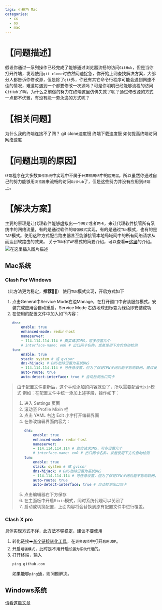```yaml
---
tags: 小技巧 Mac
categories:
  - cs
  - os
  - mac
---
```




# 【问题描述】

假设你通过一系列操作已经完成了能够通过浏览器流畅的访问`GitHub`，但是当你打开终端，发现使用`git clone`时依然网速捉急，你开始上网查找解决方案，大部分人都告诉你修改源，但是除了`git`外，你还有其它命令行程序可能会遇到网速不佳的情况，难道每遇到一个都要修改一次源吗？可是你明明已经能够流程的访问`GitHub`了啊，为什么之前做的努力在终端这里仿佛失效了呢？通过修改源的方式一点都不优雅，有没有能一劳永逸的方式呢？
# 【相关问题】
为什么我的终端连接不了网？
git clone速度慢
终端下载速度慢
如何提高终端访问网络速度
# 【问题出现的原因】
`终端`程序在大多数`操作系统`中实现中不属于`计算机网络`中的`应用层`，所以虽然你通过自己的努力能够用`浏览器`来流畅的访问`GitHub`了，但是这些努力并没有应用到`终端`上。

# 【解决方案】
主要的原理是让代理软件能够虚拟出一个`网关`或者`网卡`，来让代理软件接管所有系统中的网络流量，有的是通过软件的`增强模式`实现，有的是通过`TUN`模式，也有的是`TAP`模式。使用这种方式配合路由器甚至能够接管本地局域网中的所有网络请求从而达到软路由的效果。
关于`TUN`和`TAP`模式的简要介绍，可以查看➡️[这里](https://zh.wikipedia.org/wiki/TUN与TAP)的介绍。
![在这里插入图片描述](https://cdn.jsdelivr.net/gh/wholon/image@main/uPic/watermark,type_ZmFuZ3poZW5naGVpdGk,shadow_10,text_aHR0cHM6Ly9ibG9nLmNzZG4ubmV0L3dlaXhpbl80NDk5NjIzMg==,size_16,color_FFFFFF,t_70-20211105004830876.png)

## Mac系统
### Clash For Windows
（此方法更为稳定，**推荐🌟🌟**）
使用`TUN`模式实现，开启方式如下

1. 点击General中Service Mode右边Manage，在打开窗口中安装服务模式，安装完成应用会自动重启，Service Mode 右边地球图标变为绿色即安装成功
2. 在使用的配置文件中加入如下内容：
	```yaml
	dns:
		enable: true
		enhanced-mode: redir-host
		nameserver:
		- 114.114.114.114 # 真实请求DNS，可多设置几个
		# interface-name: en0 # 出口网卡名称，或者使用下方的自动检测
	tun:
		enable: true
		stack: system # 或 gvisor
		dns-hijack: # DNS劫持设置为系统DNS
		- 114.114.114.114 # 可任意设置，但为了保证CFW关闭后能不影响联网，建议设置真实能访问的DNS服务器
		auto-route: true
		auto-detect-interface: true # 自动检测出口网卡
	```
>由于配置文件更新后，这个手动添加的内容就没了，所以需要配合`Mixin`模式
>例如：在配置文件中统一添加上述字段，操作如下：
>1. 进入 Settings 页面
>2. 滚动至 Profile Mixin 栏
>3. 点击 YAML 右边 Edit 小字打开编辑界面
>4. 在修改编辑界面内容为：
>		```yaml
>		dns:
>			enable: true
>			enhanced-mode: redir-host
>			nameserver:
>			- 114.114.114.114 # 真实请求DNS，可多设置几个
>			# interface-name: en0 # 出口网卡名称，或者使用下方的自动检测
>		tun:
>			enable: true
>			stack: system # 或 gvisor
>			dns-hijack: # DNS劫持设置为系统DNS
>			- 114.114.114.114 # 可任意设置，但为了保证CFW关闭后能不影响联网，建议设置真实能访问的DNS服务器
>			auto-route: true
>			auto-detect-interface: true # 自动检测出口网卡
>		```
>5. 点击编辑器右下方保存
>6. 在主面板中开启`Mixin`模式，同时系统代理可以关闭了
>7. 启动或切换配置，上面内容将会替换到原有配置文件中进行覆盖。

### Clash X pro
具体实现方式不详，此方法不够稳定，建议不要使用
1. 转化链接➡️[某个链接转化工具](https://zl.suying777.com)，在`更多选项`中打开`启用UDP`。
2. 开启`增强模式`，此时是不用开启`设置为系统代理`的。
3. 打开终端，输入
	```shell
	ping github.com
	```
	如果能够`ping`通，则问题解决。


## Windows系统
[请看这篇文章](https://docs.cfw.lbyczf.com/contents/tun.html)